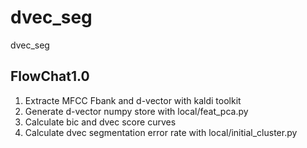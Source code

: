# dvec_seg
dvec_seg

## FlowChat1.0
1. Extracte MFCC Fbank and d-vector with kaldi toolkit
2. Generate d-vector numpy store with local/feat_pca.py
3. Calculate bic and dvec score curves
4. Calculate dvec segmentation error rate with local/initial_cluster.py
